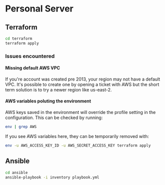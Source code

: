 # Personal Server

## Terraform

```bash
cd terraform
terraform apply
```

### Issues encountered

#### Missing default AWS VPC

If you're account was created pre 2013, your region may not have a default VPC.
It's possible to create one by opening a ticket with AWS but the short term solution is to try a newer region like us-east-2.

#### AWS variables poluting the environment

AWS keys saved in the environment will override the profile setting in the configuration.
This can be checked by running:

```bash
env | grep AWS
```

If you see AWS variables here, they can be temporarily removed with:

```bash
env -u AWS_ACCESS_KEY_ID -u AWS_SECRET_ACCESS_KEY terraform apply
```

## Ansible

```bash
cd ansible
ansible-playbook -i inventory playbook.yml
```
